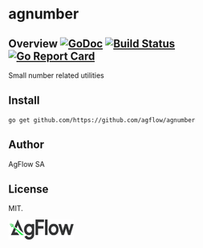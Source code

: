 # agnumber

## Overview [![GoDoc](https://godoc.org/github.com/https://github.com/agflow/agnumber?status.svg)](https://godoc.org/github.com/https://github.com/agflow/agnumber) [![Build Status](https://travis-ci.org/agflow/agnumber.svg?branch=master)](https://travis-ci.org/agflow/agnumber) [![Go Report Card](https://goreportcard.com/badge/github.com/agnumber)](https://goreportcard.com/report/github.com/agflow/agnumber)

Small number related utilities

## Install

```
go get github.com/https://github.com/agflow/agnumber
```

## Author

AgFlow SA

## License

MIT.

<a title="AgFlow" href="https://www.agflow.com">
  <img border="0" alt="AgFlow" src="https://raw.githubusercontent.com/agflow/logos/master/agflow-logo.png" width="130" height="40" />
</a>